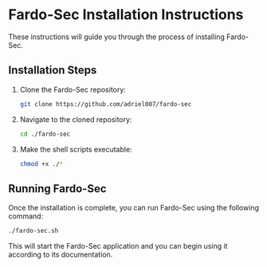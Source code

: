 # Fardo-Sec Installation Instructions

These instructions will guide you through the process of installing Fardo-Sec.

## Installation Steps

1. Clone the Fardo-Sec repository:
   ```bash
   git clone https://github.com/adriel007/fardo-sec
   ```

2. Navigate to the cloned repository:
   ```bash
   cd ./fardo-sec
   ```

3. Make the shell scripts executable:
   ```bash
   chmod +x ./*
   ```

## Running Fardo-Sec

Once the installation is complete, you can run Fardo-Sec using the following command:
   ```bash
   ./fardo-sec.sh
   ```

This will start the Fardo-Sec application and you can begin using it according to its documentation.
